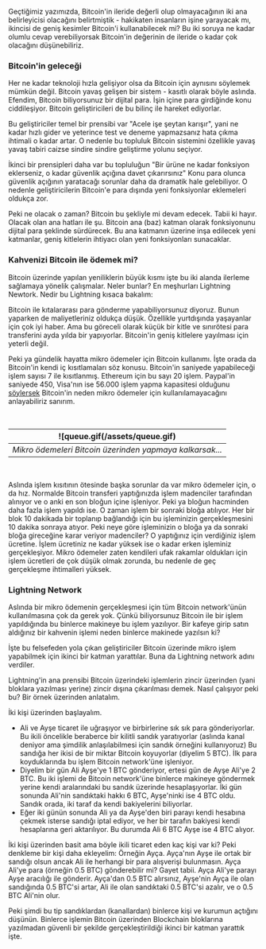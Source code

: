 Geçtiğimiz yazımızda, Bitcoin'in ileride değerli olup olmayacağının iki ana belirleyicisi olacağını belirtmiştik - hakikaten insanların işine yarayacak mı, ikincisi de geniş kesimler Bitcoin'i kullanabilecek mi? Bu iki soruya ne kadar olumlu cevap verebiliyorsak Bitcoin'in değerinin  de ileride o kadar çok olacağını düşünebiliriz. 

### Bitcoin'in geleceği

Her ne kadar teknoloji hızla gelişiyor olsa da Bitcoin için aynısını söylemek mümkün değil. Bitcoin yavaş gelişen bir sistem - kasıtlı olarak böyle aslında. Efendim, Bitcoin biliyorsunuz bir dijital para. İşin içine para girdiğinde konu ciddileşiyor. Bitcoin geliştiricileri de bu bilinç ile hareket ediyorlar. 

Bu geliştiriciler temel bir prensibi var "Acele işe şeytan karışır", yani ne kadar hızlı gider ve yeterince test ve deneme yapmazsanız hata çıkma ihtimali o kadar artar. O nedenle bu topluluk Bitcoin sistemini özellikle yavaş yavaş tabiri caizse sindire sindire geliştirme yolunu seçiyor. 

İkinci bir prensipleri daha var bu topluluğun "Bir ürüne ne kadar fonksiyon eklerseniz, o kadar güvenlik açığına davet çıkarırsınız" Konu para olunca güvenlik açığının yaratacağı sorunlar daha da dramatik hale gelebiliyor. O nedenle geliştiricilerin Bitcoin'e para dışında yeni fonksiyonlar eklemeleri oldukça zor. 

Peki ne olacak o zaman? Bitcoin bu şekliyle mi devam edecek. Tabii ki hayır. Olacak olan ana hatları ile şu. Bitcoin ana (baz)  katman olarak fonksiyonunu dijital para şeklinde sürdürecek. Bu ana katmanın üzerine inşa edilecek yeni katmanlar, geniş kitlelerin ihtiyacı olan yeni fonksiyonları sunacaklar. 

### Kahvenizi Bitcoin ile ödemek mi?

Bitcoin üzerinde yapılan yeniliklerin büyük kısmı işte bu iki alanda ilerleme sağlamaya yönelik çalışmalar. Neler bunlar? En meşhurları Lightning Newtork. Nedir bu Lightning kısaca bakalım:

Bitcoin ile kıtalararası para gönderme yapabiliyorsunuz diyoruz. Bunun yaparken de maliyetleriniz oldukça düşük. Özellikle yurtdışında yaşayanlar için çok iyi haber. Ama bu göreceli olarak küçük bir kitle ve sınırötesi para transferini ayda yılda bir yapıyorlar. Bitcoin'in geniş kitlelere yayılması için yeterli değil. 

Peki ya gündelik hayatta mikro ödemeler için Bitcoin kullanımı. İşte orada da Bitcoin'in kendi iç kısıtlamaları söz konusu. Bitcoin'in saniyede yapabileceği işlem sayısı 7 ile kısıtlanmış. Ethereum için bu sayı 20 işlem. Paypal'in saniyede 450, Visa'nın ise 56.000 işlem yapma kapasitesi olduğunu [söylersek](https://altcointoday.com/bitcoin-ethereum-vs-visa-paypal-transactions-per-second/) Bitcoin'in neden mikro ödemeler için kullanılamayacağını anlayabiliriz sanırım. 

&nbsp;

| ![queue.gif(/assets/queue.gif) | 
|:--:| 
| *Mikro ödemeleri Bitcoin üzerinden yapmaya kalkarsak...* |

&nbsp;


Aslında işlem kısıtının ötesinde başka sorunlar da var mikro ödemeler için, o da hız. Normalde Bitcoin transferi yaptığınızda işlem madenciler tarafından alınıyor ve o anki en son bloğun içine işleniyor. Peki ya bloğun hacminden daha fazla işlem yapıldı ise. O zaman işlem bir sonraki bloğa atılıyor. Her bir blok 10 dakikada bir toplanıp bağlandığı için bu işleminizin gerçekleşmesini 10 dakika sonraya atıyor. Peki neye göre işleminizin o bloğa ya da sonraki bloğa gireceğine karar veriyor madenciler? O yaptığınız için verdiğiniz işlem ücretine. İşlem ücretiniz ne kadar yüksek ise o kadar erken işleminiz gerçekleşiyor. Mikro ödemeler zaten kendileri ufak rakamlar oldukları için işlem ücretleri de çok düşük olmak zorunda, bu nedenle de geç gerçekleşme ihtimalleri yüksek. 


### Lightning Network

Aslında bir mikro ödemenin gerçekleşmesi için tüm Bitcoin network'ünün kullanılmasına çok da gerek yok. Çünkü biliyorsunuz Bitcoin ile bir işlem yapıldığında bu binlerce makineye bu işlem yazılıyor. Bir kafeye girip satın aldığınız bir kahvenin işlemi neden binlerce makinede yazılsın ki? 

İşte bu felsefeden yola çıkan geliştiriciler Bitcoin üzerinde mikro işlem yapabilmek için ikinci bir katman yarattılar. Buna da Lightning network adını verdiler. 

Lightning'in ana prensibi Bitcoin üzerindeki işlemlerin zincir üzerinden (yani bloklara yazılması yerine) zincir dışına çıkarılması demek. Nasıl çalışıyor peki bu? Bir örnek üzerinden anlatalım. 

İki kişi üzerinden başlayalım. 

* Ali ve Ayşe ticaret ile uğraşıyor ve birbirlerine sık sık para gönderiyorlar. Bu ikili öncelikle beraberce bir kilitli sandık yaratıyorlar (aslında kanal deniyor ama şimdilik anlaşılabilmesi için sandık örneğini kullanıyoruz) Bu sandığa her ikisi de bir miktar Bitcoin koyuyorlar (diyelim 5 BTC). İlk para koyduklarında bu işlem Bitcoin network'üne işleniyor. 
* Diyelim bir gün Ali Ayşe'ye 1 BTC gönderiyor, ertesi gün de Ayşe Ali'ye 2 BTC. Bu iki işlemi de Bitcoin network'üne binlerce makineye göndermek yerine kendi aralarındaki bu sandık üzerinde hesaplaşıyorlar. İki gün sonunda Ali'nin sandıktaki hakkı 6 BTC, Ayşe'ninki ise 4 BTC oldu. Sandık orada, iki taraf da kendi bakiyelerini biliyorlar. 
* Eğer iki günün sonunda Ali ya da Ayşe'den biri parayı kendi hesabına çekmek isterse sandığı iptal ediyor, ve her bir tarafın bakiyesi kendi hesaplarına geri aktarılıyor. Bu durumda Ali 6 BTC Ayşe ise 4 BTC alıyor. 

İki kişi üzerinden basit ama böyle ikili ticaret eden kaç kişi var ki? Peki denkleme bir kişi daha ekleyelim: Örneğin Ayça. Ayça'nın Ayşe ile ortak bir sandığı olsun ancak Ali ile herhangi bir para alışverişi bulunmasın. Ayça Ali'ye para (örneğin 0.5 BTC) gönderebilir mi? Gayet tabii. Ayça Ali'ye parayı Ayşe aracılığı ile gönderir. Ayça'dan 0.5 BTC alırsınız, Ayşe'nin Ayça ile olan sandığında 0.5 BTC'si artar, Ali ile olan sandıktaki 0.5 BTC'si azalır, ve o 0.5 BTC Ali'nin olur. 

Peki şimdi bu tip sandıklardan (kanallardan) binlerce kişi ve kurumun açtığını düşünün. Binlerce işlemin Bitcoin üzerinden Blockchain bloklarına yazılmadan güvenli bir şekilde gerçekleştirildiği ikinci bir katman yarattık işte. 

